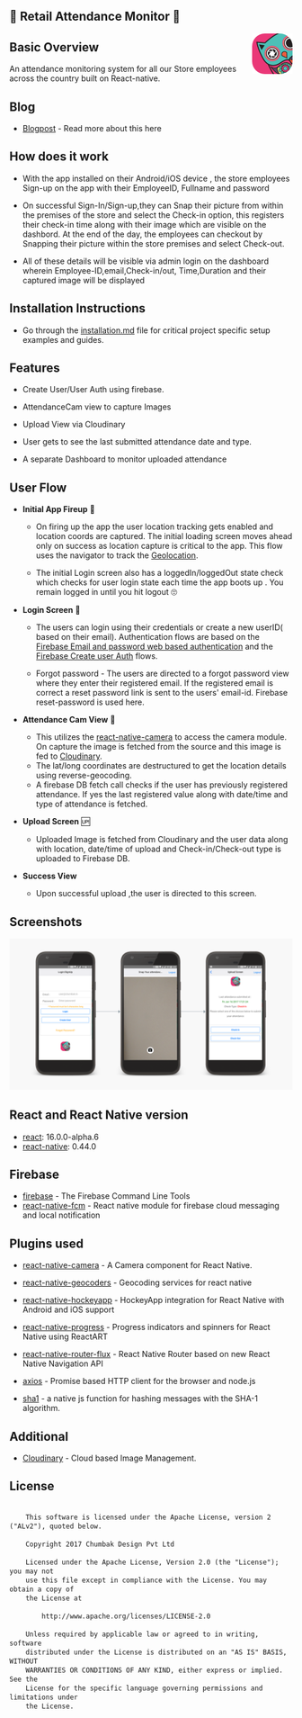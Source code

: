 ## 🌟 Retail Attendance Monitor 🌟

 <img src="src/Images/icon.png" align="right" />


## Basic Overview
An attendance monitoring system for all our Store employees across the country built on React-native.

## Blog

* [Blogpost](https://medium.com/@Harshattray/a-snappier-approach-to-attendance-tracking-597ef07b562f) - Read more about this here

## How does it work

- With the app installed on their Android/iOS device , the store employees Sign-up on the app with their EmployeeID, Fullname and password

- On successful Sign-In/Sign-up,they can  Snap their picture from within the premises of the store and select the  Check-in option, this registers their check-in time along with their image which are visible on the dashbord. At the end of the day, the employees can checkout by Snapping their picture within the 
store premises and select Check-out.

- All of these details will be visible via admin login  on the dashboard  wherein Employee-ID,email,Check-in/out, Time,Duration and their captured image will be displayed 


## Installation Instructions

  - Go through the [installation.md](installation.md) file for critical project specific setup examples and guides.

## Features
- Create User/User Auth using firebase.

- AttendanceCam view to capture Images

- Upload View via Cloudinary

- User gets to see the last submitted attendance date and type.

- A separate  Dashboard to monitor uploaded attendance

## User Flow

 - **Initial App Fireup** 🚀
     - On firing up the app the user location tracking gets enabled and location coords are captured. The initial loading screen moves ahead only on success as location capture is critical to the app. This flow uses the navigator to track the [Geolocation](https://developer.mozilla.org/en-US/docs/Web/API/Navigator/geolocation).

     - The initial Login screen also has a loggedIn/loggedOut state check which checks for user login state each time the app boots up . You remain logged in until you hit logout 🙄


 -  **Login Screen**  🔑
    - The users can login using their credentials or create a new userID( based on their email). Authentication flows are based on the [Firebase Email and password web based authentication](https://firebase.google.com/docs/auth/web/password-auth)  and  the [Firebase Create user Auth](https://firebase.google.com/docs/auth/web/password-auth) flows.

    - Forgot password  - The users are directed to a forgot password view where they enter their registered email. If the registered email is correct a reset password link is sent to the users' email-id. Firebase reset-password is used here.

- **Attendance Cam View** 📸

    - This utilizes the [react-native-camera](https://github.com/lwansbrough/react-native-camera)
    to access the camera module. On capture the image is fetched from the source and this image is fed to [Cloudinary](http://cloudinary.com/).
    - The lat/long coordinates are destructured to get the location details using reverse-geocoding.
    - A firebase DB  fetch call checks if the user has previously registered attendance. If yes the last registered value along with date/time and type of attendance is fetched.


- **Upload Screen** 🆙

    - Uploaded Image is fetched from Cloudinary and  the user data along with location, date/time of upload and Check-in/Check-out type is uploaded to Firebase DB.


- **Success View**

    - Upon successful upload ,the user is directed to this screen.


## Screenshots

<img src="src/Images/gitassets/App-screens.png">


## React and React Native version

* [react](https://github.com/facebook/react): 16.0.0-alpha.6
* [react-native](https://github.com/facebook/react-native): 0.44.0

## Firebase
* [firebase](https://github.com/firebase/firebase-tools) - The Firebase Command Line Tools
* [react-native-fcm](https://github.com/evollu/react-native-fcm) - React native module for firebase cloud messaging and local notification

## Plugins used

* [react-native-camera](https://github.com/lwansbrough/react-native-camera.git) - A Camera component for React Native.

* [react-native-geocoders](https://github.com/devfd/react-native-geocoder) -    Geocoding services for react native

* [react-native-hockeyapp](https://github.com/slowpath/react-native-hockeyapp) - HockeyApp integration for React Native with Android and iOS support
* [react-native-progress](https://github.com/oblador/react-native-progress) - Progress indicators and spinners for React Native using ReactART

* [react-native-router-flux](https://github.com/aksonov/react-native-router-flux/) - React Native Router based on new React Native Navigation API

* [axios](https://github.com/mzabriskie/axios) - Promise based HTTP client for the browser and node.js

* [sha1](https://github.com/pvorb/node-sha1) - a native js function for hashing messages with the SHA-1 algorithm.


## Additional

* [Cloudinary](http://cloudinary.com/) - Cloud based Image Management.


## License ##

```

    This software is licensed under the Apache License, version 2 ("ALv2"), quoted below.

    Copyright 2017 Chumbak Design Pvt Ltd

    Licensed under the Apache License, Version 2.0 (the "License"); you may not
    use this file except in compliance with the License. You may obtain a copy of
    the License at

        http://www.apache.org/licenses/LICENSE-2.0

    Unless required by applicable law or agreed to in writing, software
    distributed under the License is distributed on an "AS IS" BASIS, WITHOUT
    WARRANTIES OR CONDITIONS OF ANY KIND, either express or implied. See the
    License for the specific language governing permissions and limitations under
    the License.

```
